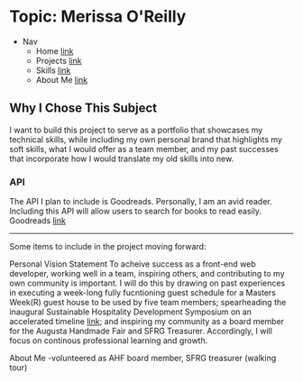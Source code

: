 # Topic: Merissa O'Reilly

* Nav
  * Home [link](https://.com)
  * Projects [link](https://.com)
  * Skills [link](https://.com)
  * About Me [link](https://.com)

## Why I Chose This Subject
  I want to build this project to serve as a portfolio that showcases my technical skills, while including my own personal brand that highlights my soft skills, what I would offer as a team member, and my past successes that incorporate how I would translate my old skills into new.

### API
The API I plan to include is Goodreads. Personally, I am an avid reader. Including this API will allow users to search for books to read easily.
Goodreads [link](https://www.goodreads.com/api)

-------------

Some items to include in the project moving forward:

Personal Vision Statement
To acheive success as a front-end web developer, working well in a team, inspiring others, and contributing to my own community is important. I will do this by drawing on past experiences in executing a week-long fully fucntioning guest schedule for a Masters Week(R) guest house to be used by five team members; spearheading the inaugural Sustainable Hospitality Development Symposium on an accelerated timeline [link](https://csumb.edu/hospitality/sustainable-hospitality-development-symposium); and inspiring my community as a board member for the Augusta Handmade Fair and SFRG Treasurer.
Accordingly, I will focus on continous professional learning and growth.

About Me
-volunteered as AHF board member, SFRG treasurer (walking tour)
